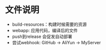 # 文件说明

- build-resources：构建时候需要的资源 
- webapp: 应用代码，编译后的文件 
- push到release 会促发自动部署  
- 尝试webhook: GitHub -> AliYun -> MyServer